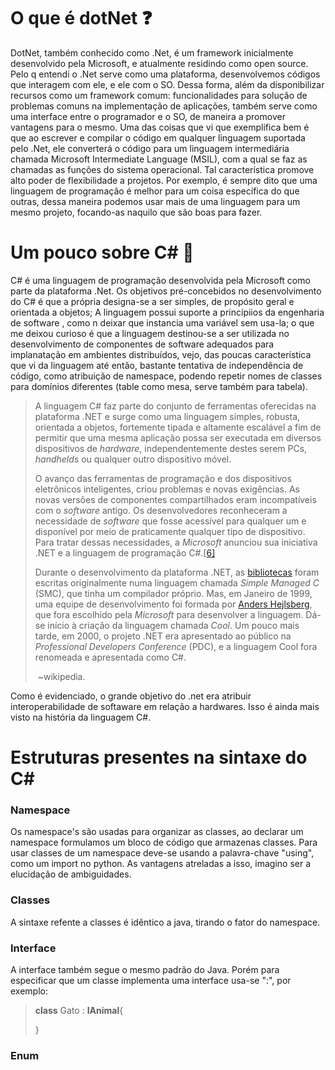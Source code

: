 # O que é dotNet :question:

DotNet, também conhecido como .Net, é um framework inicialmente desenvolvido pela Microsoft, e atualmente residindo como open source. Pelo q entendi o .Net serve como uma plataforma, desenvolvemos códigos que interagem com ele, e ele com o SO. Dessa forma, além da disponibilizar recursos como um framework comum: funcionalidades para solução de problemas comuns na implementação de aplicações, também serve como uma interface entre o programador e o SO, de maneira a promover vantagens para o mesmo. Uma das coisas que vi que exemplifica bem é que ao escrever e compilar o código em qualquer linguagem suportada pelo .Net, ele converterá o código para um linguagem intermediária chamada Microsoft Intermediate Language (MSIL), com a qual se faz as chamadas as funções do sistema operacional. Tal característica promove alto poder de flexibilidade a projetos. Por exemplo, é sempre dito que uma linguagem de programação é melhor para um coisa específica do que outras, dessa maneira podemos usar mais de uma linguagem para um mesmo projeto, focando-as naquilo que são boas para fazer. 



# Um pouco sobre C# :thinking:

C# é uma linguagem de programação desenvolvida pela Microsoft como parte da plataforma .Net. Os objetivos pré-concebidos no desenvolvimento do C# é que a própria designa-se a ser simples, de propósito geral e orientada a objetos; A linguagem possui suporte a princípiios da engenharia de software , como n deixar que instancia uma variável sem usa-la; o que me deixou curioso é que a linguagem destinou-se a ser utilizada no desenvolvimento de componentes de software adequados para implanatação em ambientes distribuídos, vejo, das poucas característica que vi da linguagem até então, bastante tentativa de independência de código, como atribuição de namespace, podendo repetir nomes de classes para domínios diferentes (table como mesa, serve também para tabela). 

>A linguagem C# faz parte do conjunto de ferramentas oferecidas na plataforma .NET e surge como uma linguagem simples, robusta, orientada a objetos, fortemente tipada e altamente escalável a fim de permitir que uma mesma aplicação possa ser executada em diversos dispositivos de *hardware*, independentemente destes serem PCs, *handhelds* ou qualquer outro dispositivo móvel.
>
>O avanço das ferramentas de programação e dos dispositivos eletrônicos inteligentes, criou problemas e novas exigências. As novas versões de componentes compartilhados eram incompatíveis com o *software* antigo. Os desenvolvedores reconheceram a necessidade de *software* que fosse acessível para qualquer um e disponível por meio de praticamente qualquer tipo de dispositivo. Para tratar dessas necessidades, a *Microsoft* anunciou sua iniciativa .NET e a linguagem de programação C#.[[6\]](https://pt.wikipedia.org/wiki/C_Sharp#cite_note-6)
>
>Durante o desenvolvimento da plataforma .NET, as [bibliotecas](https://pt.wikipedia.org/wiki/Biblioteca_(computação)) foram escritas originalmente numa linguagem chamada *Simple Managed C* (SMC), que tinha um compilador próprio. Mas, em Janeiro de 1999, uma equipe de desenvolvimento foi formada por [Anders Hejlsberg](https://pt.wikipedia.org/wiki/Anders_Hejlsberg), que fora escolhido pela *Microsoft* para desenvolver a linguagem. Dá-se início à criação da linguagem chamada *Cool*. Um pouco mais tarde, em 2000, o projeto .NET era apresentado ao público na *Professional Developers Conference* (PDC), e a linguagem Cool fora renomeada e apresentada como C#.
>
>​																											~wikipedia.

Como é evidenciado, o grande objetivo do .net era atribuir interoperabilidade de softaware em relação a hardwares. Isso é ainda mais visto na história da linguagem C#.



# Estruturas presentes na sintaxe do C#

### Namespace

Os namespace's são usadas para organizar as classes, ao declarar um namespace formulamos um bloco de código que armazenas classes. Para usar classes de um namespace deve-se usando a palavra-chave "using", como um import no python. As vantagens atreladas a isso, imagino ser a elucidação de ambiguidades.



### Classes

A sintaxe refente a classes é idêntico a java, tirando o fator do namespace.



### Interface

A interface também segue o mesmo padrão do Java. Porém para especificar que um classe implementa uma interface usa-se ":", por exemplo:

> **class** Gato : **IAnimal**{
>
> }



### Enum





